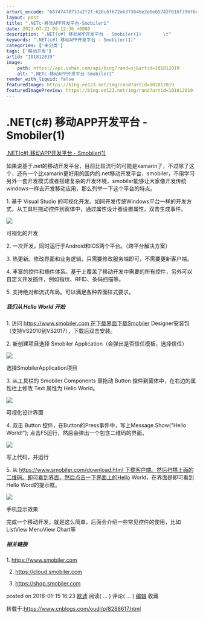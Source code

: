```yaml
---
arturl_encode: "68747470733a2f2f:626c6f672e6373646e2e6e65742f616f796f6e67363635362f:61727469636c652f64657461696c732f313031383132303139"
layout: post
title: ".NETc-移动APP开发平台-Smobiler1"
date: 2023-07-22 09:12:36 +0800
description: ".NET(c#) 移动APP开发平台 - Smobiler(1)        \t"
keywords: ".NET(c#) 移动APP开发平台 - Smobiler(1)"
categories: ['未分类']
tags: ['移动开发']
artid: "101812019"
image:
    path: https://api.vvhan.com/api/bing?rand=sj&artid=101812019
    alt: ".NETc-移动APP开发平台-Smobiler1"
render_with_liquid: false
featuredImage: https://bing.ee123.net/img/rand?artid=101812019
featuredImagePreview: https://bing.ee123.net/img/rand?artid=101812019
---
```


# .NET(c#) 移动APP开发平台 - Smobiler(1)

[.NET(c#) 移动APP开发平台 - Smobiler(1)](https://www.cnblogs.com/oudi/p/8288617.html)

如果说基于.net的移动开发平台，目前比较流行的可能是xamarin了，不过除了这个，还有一个比xamarin更好用的国内的.net移动开发平台，smobiler，不用学习另外一套开发模式或者搭建复杂的开发环境，smobiler能够让大家像开发传统windows一样去开发移动应用，那么列举一下这个平台的特点。

1. 基于 Visual Studio 的可视化开发。如同开发传统Windows平台一样的开发方式，从工具栏拖动控件到窗体中，通过属性设计器设置属性，双击生成事件。

![](https://i-blog.csdnimg.cn/blog_migrate/cb1e79507776183f755c2eeb4f6dade2.jpeg)

可视化的开发

2. 一次开发，同时运行于Android和IOS两个平台。（跨平台解决方案）

3. 热更新。修改界面和业务逻辑，只需要修改服务端即可，不需要更新客户端。

4. 丰富的控件和插件体系。基于上覆盖了移动开发中需要的所有控件，另外可以自定义开发插件，例如指纹、RFID、条码扫描等。

5. 支持绝对和流式布局。可以满足各种界面样式要求。

##### 我们从 Hello World 开始

1. 访问 https://www.smobiler.com 在下载界面下载Smobiler Designer安装包（支持VS2010到VS2017），下载后双击安装。

2. 新创建项目选择 Smobiler Application（会弹出是否信任模板，选择信任）

![](https://i-blog.csdnimg.cn/blog_migrate/6e7b81e9e9e185e6d8d3fff0acc1d667.jpeg)

选择SmobilerApplication项目

3. 从工具栏的 Smobiler Components 里拖动 Button 控件到窗体中，在右边的属性栏上修改 Text 属性为 Hello World。

![](https://i-blog.csdnimg.cn/blog_migrate/8d6a3a179bac6461051e463adbc77517.jpeg)

可视化设计界面

4. 双击 Button 控件，在Button的Press事件中，写上Message.Show("Hello World!"); 点击F5运行，然后会弹出一个包含二维码的界面。

![](https://i-blog.csdnimg.cn/blog_migrate/07be00d1680fc244727aac2fee5bb591.jpeg)

写上代码，并运行

5. 从 https://www.smobiler.com/download.html 下载客户端。然后扫描上面的二维码。即可看到界面，然后点击一下界面上的Hello World，在界面是即可看到 Hello Word的提示框。

![](https://i-blog.csdnimg.cn/blog_migrate/8f3342ce7b4d5e52a5ff63ecf589cf1e.jpeg)

手机显示效果

完成一个移动开发，就是这么简单。后面会介绍一些常见控件的使用，比如ListView MenuView Chart等

##### 相关链接

1. https://www.smobiler.com

2. https://cloud.smobiler.com

3. https://shop.smobiler.com

posted on
2018-01-15 16:23
[欧迪](https://www.cnblogs.com/oudi/)
阅读(
...
) 评论(
...
)
[编辑](https://i.cnblogs.com/EditPosts.aspx?postid=8288617)
收藏

转载于:https://www.cnblogs.com/oudi/p/8288617.html